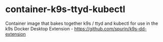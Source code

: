 # container-k9s-ttyd-kubectl
Container image that bakes together k9s / ttyd and kubectl for use in the k9s Docker Desktop Extension - https://github.com/spurin/k9s-dd-extension

